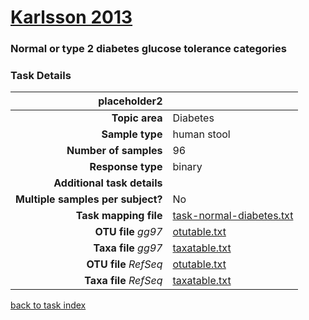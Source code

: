 # [Karlsson 2013]( ../docs/karlsson.html )
### Normal or type 2 diabetes glucose tolerance categories

### Task Details

| placeholder2               |                                                             |
| ------------------------: |-----------------------------------------------------------|
| **Topic area**                | Diabetes                                                |
| **Sample type**               | human stool                                         |
| **Number of samples**         | 96                                         |
| **Response type**             | binary                                           |
| **Additional task details**   |                                   |
| **Multiple samples per subject?** | No |
| **Task mapping file**         | [task-normal-diabetes.txt](../datasets/karlsson/task-normal-diabetes.txt)                                 |
| **OTU file** *gg97*           | [otutable.txt](.NA)                             |
| **Taxa file** *gg97*          | [taxatable.txt](.NA)                          |
| **OTU file** *RefSeq*         | [otutable.txt](../datasets/karlsson/otutable.txt)                    |
| **Taxa file** *RefSeq*        | [taxatable.txt](../datasets/karlsson/taxatable.txt)                  |


[back to task index](../README.md)